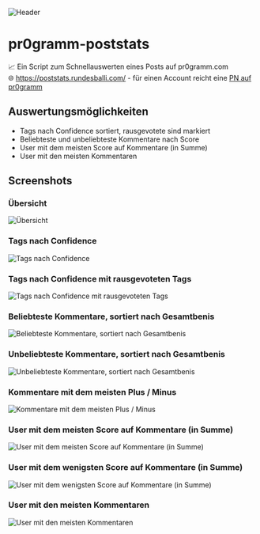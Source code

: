 ![Header](https://raw.githubusercontent.com/RundesBalli/pr0gramm-poststats/master/public/src/header-black.png)

# pr0gramm-poststats
:chart_with_upwards_trend: Ein Script zum Schnellauswerten eines Posts auf pr0gramm.com  
:globe_with_meridians: https://poststats.rundesballi.com/ - für einen Account reicht eine [PN auf pr0gramm](https://pr0gramm.com/inbox/messages/RundesBalli)

## Auswertungsmöglichkeiten
- Tags nach Confidence sortiert, rausgevotete sind markiert
- Beliebteste und unbeliebteste Kommentare nach Score
- User mit dem meisten Score auf Kommentare (in Summe)
- User mit den meisten Kommentaren

## Screenshots
### Übersicht
![Übersicht](https://raw.githubusercontent.com/RundesBalli/pr0gramm-poststats/master/Screenshots/1.png)

### Tags nach Confidence
![Tags nach Confidence](https://raw.githubusercontent.com/RundesBalli/pr0gramm-poststats/master/Screenshots/2.png)

### Tags nach Confidence mit rausgevoteten Tags
![Tags nach Confidence mit rausgevoteten Tags](https://raw.githubusercontent.com/RundesBalli/pr0gramm-poststats/master/Screenshots/3.png)

### Beliebteste Kommentare, sortiert nach Gesamtbenis
![Beliebteste Kommentare, sortiert nach Gesamtbenis](https://raw.githubusercontent.com/RundesBalli/pr0gramm-poststats/master/Screenshots/4.png)

### Unbeliebteste Kommentare, sortiert nach Gesamtbenis
![Unbeliebteste Kommentare, sortiert nach Gesamtbenis](https://raw.githubusercontent.com/RundesBalli/pr0gramm-poststats/master/Screenshots/5.png)

### Kommentare mit dem meisten Plus / Minus
![Kommentare mit dem meisten Plus / Minus](https://raw.githubusercontent.com/RundesBalli/pr0gramm-poststats/master/Screenshots/8.png)

### User mit dem meisten Score auf Kommentare (in Summe)
![User mit dem meisten Score auf Kommentare (in Summe)](https://raw.githubusercontent.com/RundesBalli/pr0gramm-poststats/master/Screenshots/6.png)

### User mit dem wenigsten Score auf Kommentare (in Summe)
![User mit dem wenigsten Score auf Kommentare (in Summe)](https://raw.githubusercontent.com/RundesBalli/pr0gramm-poststats/master/Screenshots/9.png)

### User mit den meisten Kommentaren
![User mit den meisten Kommentaren](https://raw.githubusercontent.com/RundesBalli/pr0gramm-poststats/master/Screenshots/7.png)
